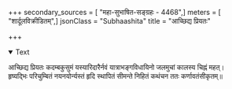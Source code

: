 +++
secondary_sources = [ "महा-सुभाषित-सङ्ग्रहः - 4468",]
meters = [ "शार्दूलविक्रीडितम्",]
jsonClass = "Subhaashita"
title = "आच्छिद्य प्रियतः"

+++

<details open><summary>Text</summary>

आच्छिद्य प्रियतः कदम्बकुसुमं यस्यारिदारैर्नवं यात्राभङ्गविधायिनो जलमुचां कालस्य चिह्नं महत्।  
हृष्यद्भिः परिचुम्बितं नयनयोर्न्यस्तं हृदि स्थापितं सीमन्ते निहितं कथंचन ततः कर्णावतंसीकृतम्॥
</details>

